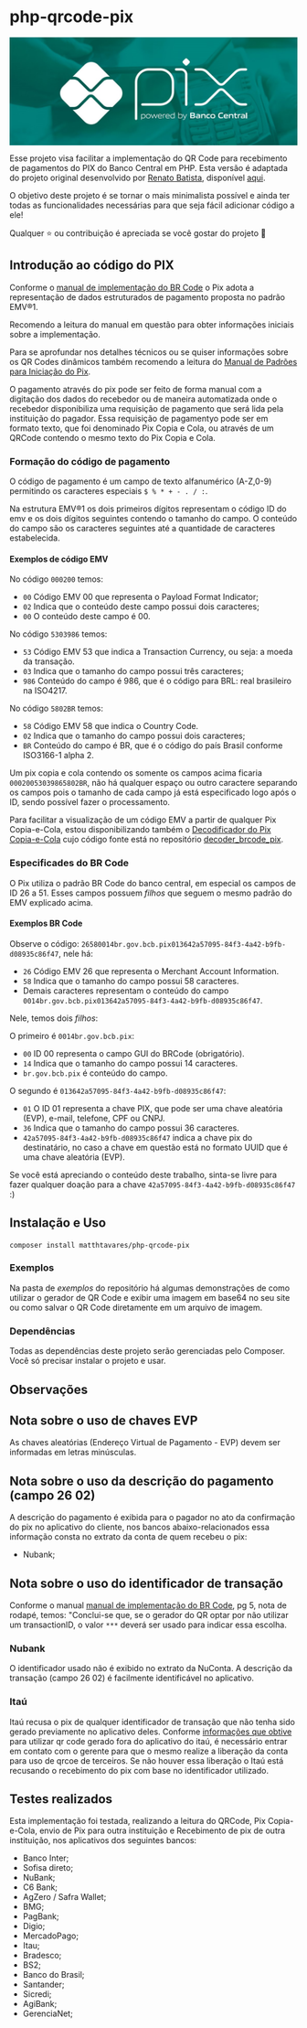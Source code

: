 # php-qrcode-pix
<img src="https://raw.githubusercontent.com/matthtavares/media/main/images/banner_pix.jpg" align="center">

Esse projeto visa facilitar a implementação do QR Code para recebimento de pagamentos do PIX do Banco Central em PHP. Esta versão é adaptada do projeto original desenvolvido por [Renato Batista](http://renato.ovh), disponível [aqui](https://github.com/renatomb/php_qrcode_pix).

O objetivo deste projeto é se tornar o mais minimalista possível e ainda ter todas as funcionalidades necessárias para que seja fácil adicionar código a ele!

Qualquer ⭐️ ou contribuição é apreciada se você gostar do projeto 🤘

## Introdução ao código do PIX

Conforme o [manual de implementação do BR Code](https://www.bcb.gov.br/content/estabilidadefinanceira/SiteAssets/Manual%20do%20BR%20Code.pdf) o Pix adota a representação de dados estruturados de pagamento proposta no padrão EMV®1.

Recomendo a leitura do manual em questão para obter informações iniciais sobre a implementação.

Para se aprofundar nos detalhes técnicos ou se quiser informações sobre os QR Codes dinâmicos também
recomendo a leitura do [Manual de Padrões para Iniciação do Pix](https://www.bcb.gov.br/content/estabilidadefinanceira/pix/Regulamento_Pix/II-ManualdePadroesparaIniciacaodoPix.pdf).

O pagamento através do pix pode ser feito de forma manual com a digitação dos dados do recebedor ou de maneira automatizada onde o recebedor disponibiliza uma requisição de pagamento que será lida pela instituição do pagador. Essa requisição de pagamentyo pode ser em formato texto, que foi denominado Pix Copia e Cola, ou através de um QRCode contendo o mesmo texto do Pix Copia e Cola.

### Formação do código de pagamento

O código de pagamento é um campo de texto alfanumérico (A-Z,0-9) permitindo os caracteres especiais `$ % * + - . / :`.

Na estrutura EMV®1 os dois primeiros dígitos representam o código ID do emv e os dois dígitos seguintes contendo o tamanho do campo. O conteúdo do campo são os caracteres seguintes até a quantidade de caracteres estabelecida.

#### Exemplos de código EMV

No código `000200` temos:

* `00` Código EMV 00 que representa o Payload Format Indicator;
* `02` Indica que o conteúdo deste campo possui dois caracteres;
* `00` O conteúdo deste campo é 00.

No código `5303986` temos:

* `53` Código EMV 53 que indica a Transaction Currency, ou seja: a moeda da transação.
* `03` Indica que o tamanho do campo possui três caracteres;
* `986` Conteúdo do campo é 986, que é o código para  BRL: real brasileiro na ISO4217.

No código `5802BR` temos:

* `58` Código EMV 58 que indica o Country Code.
* `02` Indica que o tamanho do campo possui dois caracteres;
* `BR` Conteúdo do campo é BR, que é o código do país Brasil conforme  ISO3166-1 alpha 2.

Um pix copia e cola contendo os somente os campos acima ficaria `00020053039865802BR`, não há qualquer espaço ou outro caractere separando os campos pois o tamanho de cada campo já está especificado logo após o ID, sendo possível fazer o processamento.

Para facilitar a visualização de um código EMV a partir de qualquer Pix Copia-e-Cola, estou disponibilizando
também o [Decodificador do Pix Copia-e-Cola](http://decoder.qrcodepix.dinheiro.tech/) cujo código fonte está
no repositório [decoder_brcode_pix](https://github.com/renatomb/decoder_brcode_pix).

### Especificades do BR Code

O Pix utiliza o padrão BR Code do banco central, em especial os campos de ID 26 a 51. Esses campos possuem *filhos* que seguem o mesmo padrão do EMV explicado acima.

#### Exemplos BR Code

Observe o código: `26580014br.gov.bcb.pix013642a57095-84f3-4a42-b9fb-d08935c86f47`, nele há:

* `26` Código EMV 26 que representa o Merchant Account Information.
* `58` Indica que o tamanho do campo possui 58 caracteres.
* Demais caracteres representam o conteúdo do campo `0014br.gov.bcb.pix013642a57095-84f3-4a42-b9fb-d08935c86f47`.

Nele, temos dois *filhos*:

O primeiro é `0014br.gov.bcb.pix`:

* `00` ID 00 representa o campo GUI do BRCode (obrigatório).
* `14` Indica que o tamanho do campo possui 14 caracteres.
* `br.gov.bcb.pix` é conteúdo do campo.

O segundo é `013642a57095-84f3-4a42-b9fb-d08935c86f47`:

* `01` O ID 01 representa a chave PIX, que pode ser uma chave aleatória (EVP), e-mail, telefone, CPF ou CNPJ.
* `36` Indica que o tamanho do campo possui 36 caracteres.
* `42a57095-84f3-4a42-b9fb-d08935c86f47` indica a chave pix do destinatário, no caso a chave em questão está no formato UUID que é uma chave aleatória (EVP).

Se você está apreciando o conteúdo deste trabalho, sinta-se livre para fazer qualquer doação para a chave `42a57095-84f3-4a42-b9fb-d08935c86f47` :)

## Instalação e Uso
```
composer install matthtavares/php-qrcode-pix
```

### Exemplos

Na pasta de *exemplos* do repositório há algumas demonstrações de como utilizar o gerador de QR Code e exibir uma imagem em base64 no seu site ou como salvar o QR Code diretamente em um arquivo de imagem.

### Dependências

Todas as dependências deste projeto serão gerenciadas pelo Composer. Você só precisar instalar o projeto e usar.

## Observações

## Nota sobre o uso de chaves EVP

As chaves aleatórias (Endereço Virtual de Pagamento - EVP) devem ser informadas em letras minúsculas.

## Nota sobre o uso da descrição do pagamento (campo 26 02)

A descrição do pagamento é exibida para o pagador no ato da confirmação do pix no aplicativo do cliente, nos bancos abaixo-relacionados essa informação consta no extrato da conta de quem recebeu o pix:

* Nubank;

## Nota sobre o uso do identificador de transação

Conforme o manual [manual de implementação do BR Code](https://www.bcb.gov.br/content/estabilidadefinanceira/SiteAssets/Manual%20do%20BR%20Code.pdf), pg 5, nota de rodapé, temos: "Conclui-se que, se o gerador do QR optar por não utilizar um  transactionID, o valor `***` deverá ser usado para indicar essa escolha.

### Nubank

O identificador usado não é exibido no extrato da NuConta. A descrição da transação (campo 26 02) é facilmente
identificável no aplicativo.

### Itaú

Itaú recusa o pix de qualquer identificador de transação que não tenha sido gerado previamente no aplicativo deles. Conforme [informações que obtive](https://github.com/bacen/pix-api/issues/214) para utilizar qr code gerado fora do aplicativo do itaú, é necessário entrar em contato com o gerente para que o mesmo realize a liberação da conta para uso de qrcoe de terceiros. Se não houver essa liberação o Itaú está recusando o recebimento do pix com base no identificador utilizado.

## Testes realizados

Esta implementação foi testada, realizando a leitura do QRCode, Pix Copia-e-Cola, envio de Pix para outra instituição e Recebimento de pix de outra instituição, nos aplicativos dos seguintes bancos:

* Banco Inter;
* Sofisa direto;
* NuBank;
* C6 Bank;
* AgZero / Safra Wallet;
* BMG;
* PagBank;
* Digio;
* MercadoPago;
* Itau;
* Bradesco;
* BS2;
* Banco do Brasil;
* Santander;
* Sicredi;
* AgiBank;
* GerenciaNet;